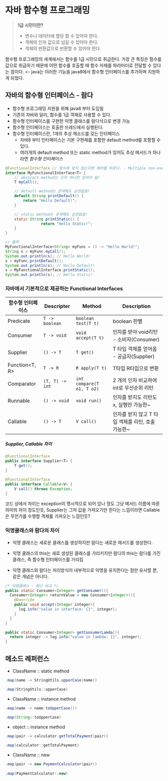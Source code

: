 # 자바 함수형 프로그래밍

>**1급 시민이란?**
>
>- 변수나 데이터에 할당 할 수 있어야 한다.
>- 객체의 인자 값으로 넘길 수 있어야 한다.
>- 객체의 반환값으로 반환할 수 있어야 한다.

함수형 프로그래밍의 세계에서는 함수를 1급 시민으로 취급한다. 가장 큰 특징은 함수를 값으로 취급하기 때문에 어떤 함수를 호출할 때 함수 자체를 파라미터로 전달할 수 있다는 점이다. <- java는 이러한 기능을 java8에서 함수형 인터페이스를 추가하며 지원하게 되었다.

## 자바의 함수형 인터페이스 - 람다

- 함수형 프로그래밍 지원을 위해 java8 부터 도입됨
- 기존의 자바와 달리, 함수를 1급 객체로 사용할 수 있다.
- 함수형 인터페이스를 구현한 익명 클래스를 람다식으로 변경 가능
- 함수형 인터페이스는 호출한 쓰레드에서 실행된다.
- 함수형 인터페이스란, 1개의 추상 메소드를 갖는 인터페이스
  - 자바8 부터 인터페이스는 기본 구현체를 포함한 default method를 포함할 수 있다.
  - 여러개의 default method 또는 static method가 있어도 추상 메서드가 하나라면 *함수형 인터페이스*

```java
@FunctionalInterface // 형식에 맞지 않는다면 에러를 띄운다. - Multiple non-overriding abstract methods found in ..
interface MyFunctionalInterface<T> {
    // abstract method는 오직 하나만 있어야 됨!
    T myCall();

    // default method는 존재해도 상관없음!
    default String printDefault() {
        return "Hello Default!";
    }

    // static method는 존재해도 상관없음!
    static String printStatic() {
				return "Hello Static!";
    }
}

// 출력
MyFunctionalInterface<String> myFunc = () -> "Hello World!";
String s = myFunc.myCall();
System.out.println(s); // Hello World!
s = myFunc.printDefault(); 
System.out.println(s); // Hello Default!
s = MyFunctionalInterface.printStatic();
System.out.println(s); // Hello Static!
```

### 자바에서 기본적으로 제공하는 Functional Interfaces

| 함수형 인터페이스 | Descripter      | Method                    | Description                                       |
| ----------------- | --------------- | ------------------------- | ------------------------------------------------- |
| Predicate         | `T -> boolean`  | `boolean test(T t)`       | boolean 판별                                      |
| Consumer          | `T -> void`     | `void accept(T t)`        | 인자를 받아 void리턴 - 소비자(Consumer)           |
| Supplier          | `() -> T`       | `T get()`                 | T 타입 객체를 얻어옴 - 공급자(Supplier)           |
| Function<T, R>    | `T -> R`        | `R apply(T t)`            | T타입 R타입으로 변환                              |
| Comparator        | `(T, T) -> int` | `int compare(T o1, T o2)` | 2 개의 인자 비교하여 int로 우선순위 리턴          |
| Runnable          | `() -> void`    | `void run()`              | 인자를 받지도 리턴도x, 실행만 가능한~             |
| Callable          | `() -> T`       | `V call()`                | 인자를 받지 않고 T 타입 객체를 리턴, 호출 가능한~ |

##### Supplier, Callable 차이

```java
@FunctionalInterface
public interface Supplier<T> {
    T get();
}

@FunctionalInterface
public interface Callable<V> {
    V call() throws Exception;
}
```

코드 상에서 차이는 exception이 명시적으로 되어 있나 정도 그냥 메서드 이름에 따른 의미의 차이 정도인듯, Supplier는 그저 값을 가져오기만 한다는 느낌이라면 Callable은 무언가를 수행할 객체를 가져오는 느낌인듯?

### 익명클래스와 람다의 차이

- 익명 클래스는 새로운 클래스를 생성하지만 람다는 새로운 메서드를 생성한다.

- 익명 클래스의 this는 새로 생성된 클래스를 가리키지만 람다의 this는 람다를 가진 클래스, 즉 함수형 인터페이스를 가리킴

- 익명 클래스와 람다는 처리방식이 내부적으로 익명을 유지한다는 점만 유사할 뿐, 같은 개념은 아니다.

 ```java
 /* 익명클래스 - 람다 비교 */
 public static Consumer<Integer> getConsumer(){
   Consumer<Integer> returnValue = new Consumer<Integer>(){
     @Override
     public void accept(Integer integer){
       log.info("value in interface: {}", integer);
     }
   }
 }
 
 public static Consumer<Integer> getConsumerLamda(){
   return integer -> log.info("value in lambda: {}", integer);
 }
 ```

## 메소드 레퍼런스

- ClassName :: static method

```java
.map(name -> StringUtils.upperCase(name))

.map(StringUtils::upperCase)
```

- ClassName :: instance method

```java
.map(name -> name.toUpperCase())

.map(String::toUpperCase)
```

- object :: instance method

```java
.map(pair -> calculator.getTotalPayment(pair))
  
.map(calculator::getTotalPayment)
```

- ClassName :: new

```java
.map(pair -> new PaymentCalculator(pair))
  
.map(PaymentCalculator::new)
```

